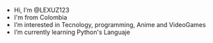 - Hi, I’m @LEXUZ123
- I'm from Colombia
- I’m interested in Tecnology, programming, Anime and VideoGames
- I’m currently learning Python's Languaje


